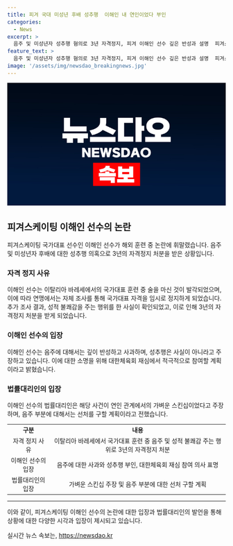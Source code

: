 ```yaml
---
title: 피겨 국대 미성년 후배 성추행  이해인 내 연인이었다 부인
categories:
  - News
excerpt: >
  음주 및 미성년자 성추행 혐의로 3년 자격정지, 피겨 이해인 선수 깊은 반성과 설명  피겨스케이팅 이해인 선수가 해외전지 훈련 중 술을 마신 것으로 드러나 자격 정지를 받았다. 이후 추가 조사에서 성적 불쾌감을 주는 행위를 한 것으로 확인되었으나, 성추행 부분에 대해서는 단호한 부인을 했다. 이해인은 면밀한 조사를 통해 자신의 입장을 뒷받침할 계획이며, 법률대리인도 잘못한 점에 대한 선처를 구할 예정이라고 말했다. 3년 자격정지로 밀라노 동계 올림픽 출전이 무산되어 실망스럽다고 전했다.
feature_text: >
  음주 및 미성년자 성추행 혐의로 3년 자격정지, 피겨 이해인 선수 깊은 반성과 설명  피겨스케이팅 이해인 선수가 해외전지 훈련 중 술을 마신 것으로 드러나 자격 정지를 받았다. 이후 추가 조사에서 성적 불쾌감을 주는 행위를 한 것으로 확인되었으나, 성추행 부분에 대해서는 단호한 부인을 했다. 이해인은 면밀한 조사를 통해 자신의 입장을 뒷받침할 계획이며, 법률대리인도 잘못한 점에 대한 선처를 구할 예정이라고 말했다. 3년 자격정지로 밀라노 동계 올림픽 출전이 무산되어 실망스럽다고 전했다.
image: '/assets/img/newsdao_breakingnews.jpg'
---
```


<p><img src="/assets/img/newsdao_breakingnews.jpg" alt="pcversion 속보" /></p>

<h2 data-ke-size="size26">피겨스케이팅 이해인 선수의 논란</h2>

<p data-ke-size="size16">피겨스케이팅 국가대표 선수인 이해인 선수가 해외 훈련 중 논란에 휘말렸습니다. 음주 및 미성년자 후배에 대한 성추행 의혹으로 3년의 자격정지 처분을 받은 상황입니다.</p>

<h3>자격 정지 사유</h3>

<p data-ke-size="size16">이해인 선수는 이탈리아 바레세에서의 국가대표 훈련 중 술을 마신 것이 발각되었으며, 이에 따라 연맹에서는 자체 조사를 통해 국가대표 자격을 임시로 정지하게 되었습니다. 추가 조사 결과, 성적 불쾌감을 주는 행위를 한 사실이 확인되었고, 이로 인해 3년의 자격정지 처분을 받게 되었습니다.</p>

<h3>이해인 선수의 입장</h3>

<p data-ke-size="size16">이해인 선수는 음주에 대해서는 깊이 반성하고 사과하며, 성추행은 사실이 아니라고 주장하고 있습니다. 이에 대한 소명을 위해 대한체육회 재심에서 적극적으로 참여할 계획이라고 밝혔습니다.</p>

<h3>법률대리인의 입장</h3>

<p data-ke-size="size16">이해인 선수의 법률대리인은 해당 사건이 연인 관계에서의 가벼운 스킨십이었다고 주장하며, 음주 부분에 대해서는 선처를 구할 계획이라고 전했습니다.</p>

<table>
    <tr>
        <td style="text-align: center; height: 17px;"><b>구분</b></td>
        <td style="text-align: center; height: 17px;"><b>내용</b></td>
    </tr>
    <tr>
        <td style="text-align: center; height: 17px;">자격 정지 사유</td>
        <td style="text-align: center; height: 17px;">이탈리아 바레세에서 국가대표 훈련 중 음주 및 성적 불쾌감 주는 행위로 3년의 자격정지 처분</td>
    </tr>
    <tr>
        <td style="text-align: center; height: 17px;">이해인 선수의 입장</td>
        <td style="text-align: center; height: 17px;">음주에 대한 사과와 성추행 부인, 대한체육회 재심 참여 의사 표명</td>
    </tr>
    <tr>
        <td style="text-align: center; height: 17px;">법률대리인의 입장</td>
        <td style="text-align: center; height: 17px;">가벼운 스킨십 주장 및 음주 부분에 대한 선처 구할 계획</td>
    </tr>
</table>

<hr> 

<p data-ke-size="size16">이와 같이, 피겨스케이팅 이해인 선수의 논란에 대한 입장과 법률대리인의 발언을 통해 상황에 대한 다양한 시각과 입장이 제시되고 있습니다.</p>
실시간 뉴스 속보는, <a href="https://newsdao.kr" rel="dofollow">https://newsdao.kr</a>


